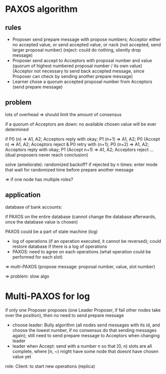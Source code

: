 # PAXOS algorithm

## rules

- Proposer send prepare message with propose numbers; Acceptor either no accepted value, or send accepted value, or nack (not accepted, send larger proposal number) (reject: could do nothing, sliently drop message)
- Proposer send accept to Acceptors with proposal number and value (quorum of highest numbered proposal number / its own value) (Acceptor not necessary to send back accepted message, since Proposer can check by sending another prepare message)
- Learner chose a quorum accepted proposal number from Acceptors (send prepare message)

## problem

lots of overhead => should limit the amount of consensus

if a quorum of Acceptors are down: no available chosen value will be ever determined

if P0 (n) => A1, A2; Acceptors reply with okay; P1 (n+1) => A1, A2; P0 (Accept n) => A1, A2; Acceptors reject & P0 retry with (n+1); P0 (n+2) => A1, A2; Acceptors reply with okay; P1 (Accept n+1) => A1, A2; Acceptors reject ... (dual proposers never reach conclusion)

solve (ameliorate): randomized backoff? if rejected by n times: enter mode that wait for randomized time before prepare another message

=> if one node has multiple roles?

## application

database of bank accounts:

if PAXOS on the entire database (cannot change the database afterwards, once the database value is chosen)

PAXOS could be a part of state machine (log)
- log of operations (if an operation executed, it cannot be reversed); could restore database if there is a log of operations
- PAXOS: need to agree on each operations (what operation could be performed for each slot)

=> multi-PAXOS (propose message: proposal number, value, slot number)

=> problem: slow algo

# Multi-PAXOS for log

if only one Proposer proposes (one Leader Proposer, if fail other nodes take over the position), then no need to send prepare message
- choose leader: Bully algorithm (all nodes send messages with its id, and choose the lowest number, if no consensus do that sending messages again); still need to send prepare message to Acceptors when changing leader
- leader when Accept: send with a number n so that [0, n) slots are all complete, where [n, ~) might have some node that doesnt have chosen value yet

role: Client: to start new operations (replica)


<!-- RAFT strategy-->
<!-- Project: if doing read: fine if no quorum -->
